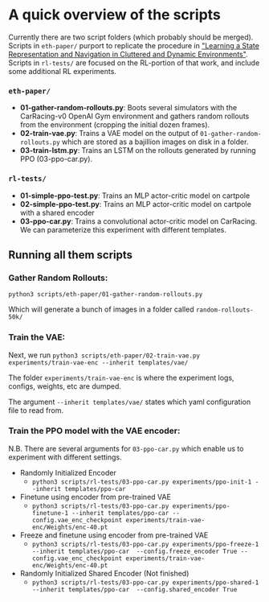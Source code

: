 # A quick overview of the scripts
Currently there are two script folders (which probably should be merged).
Scripts in `eth-paper/` purport to replicate the procedure in ["Learning a State Representation and Navigation in Cluttered and Dynamic Environments"](https://arxiv.org/pdf/2103.04351.pdf). 
Scripts in `rl-tests/` are focused on the RL-portion of that work, and include some additional RL experiments.

### `eth-paper/`
- **01-gather-random-rollouts.py**: Boots several simulators with the CarRacing-v0 OpenAI Gym environment and gathers random rollouts from the environment (cropping the initial dozen frames).
- **02-train-vae.py**: Trains a VAE model on the output of `01-gather-random-rollouts.py` which are stored as a bajillion images on disk in a folder.
- **03-train-lstm.py**: Trains an LSTM on the rollouts generated by running PPO (03-ppo-car.py).

### `rl-tests/`
- **01-simple-ppo-test.py**: Trains an MLP actor-critic model on cartpole
- **02-simple-ppo-test.py**: Trains an MLP actor-critic model on cartpole with a shared encoder
- **03-ppo-car.py**: Trains a convolutional actor-critic model on CarRacing. We can parameterize this experiment with different templates.

## Running all them scripts

### Gather Random Rollouts:

`python3 scripts/eth-paper/01-gather-random-rollouts.py`

Which will generate a bunch of images in a folder called `random-rollouts-50k/`

### Train the VAE:

Next, we run `python3 scripts/eth-paper/02-train-vae.py experiments/train-vae-enc --inherit templates/vae/`

The folder `experiments/train-vae-enc` is where the experiment logs, configs, weights, etc are dumped. 

The argument `--inherit templates/vae/` states which yaml configuration file to read from.

### Train the PPO model with the VAE encoder:

N.B. There are several arguments for `03-ppo-car.py` which enable us to experiment with different settings.

- Randomly Initialized Encoder
    - `python3 scripts/rl-tests/03-ppo-car.py experiments/ppo-init-1 --inherit templates/ppo-car`
- Finetune using encoder from pre-trained VAE
    - `python3 scripts/rl-tests/03-ppo-car.py experiments/ppo-finetune-1 --inherit templates/ppo-car --config.vae_enc_checkpoint experiments/train-vae-enc/Weights/enc-40.pt`
- Freeze and finetune using encoder from pre-trained VAE
    - `python3 scripts/rl-tests/03-ppo-car.py experiments/ppo-freeze-1 --inherit templates/ppo-car  --config.freeze_encoder True --config.vae_enc_checkpoint experiments/train-vae-enc/Weights/enc-40.pt`
- Randomly Initialized Shared Encoder (Not finished)
    - `python3 scripts/rl-tests/03-ppo-car.py experiments/ppo-shared-1 --inherit templates/ppo-car  --config.shared_encoder True`

